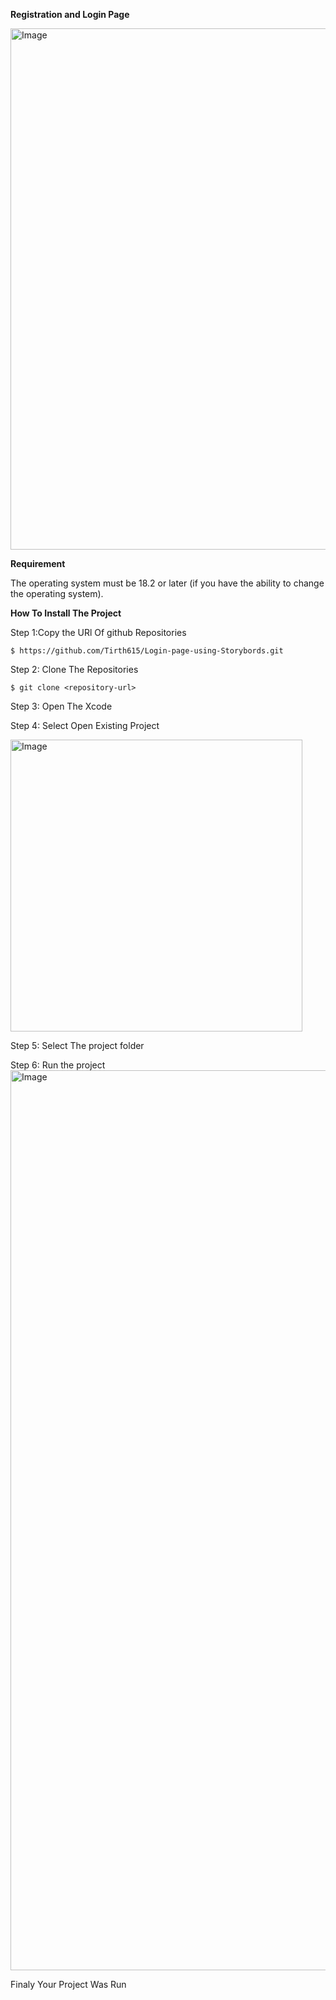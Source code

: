 **Registration and Login Page**


<img width="834" alt="Image" src="https://github.com/user-attachments/assets/6816d024-8443-412c-be0a-f6066a231aa8" />

**Requirement**

The operating system must be 18.2 or later (if you have the ability to change the operating system).



**How To  Install The Project**

Step 1:Copy the URl Of github Repositories

    $ https://github.com/Tirth615/Login-page-using-Storybords.git
    
Step 2: Clone The Repositories

    $ git clone <repository-url>
    
Step 3: Open The Xcode

Step 4: Select Open Existing Project

<img width="467" alt="Image" src="https://github.com/user-attachments/assets/bf70c885-bf69-4369-944a-282a0a37f3d6" />

Step 5: Select The project folder 


Step 6: Run the project
<img width="1440" alt="Image" src="https://github.com/user-attachments/assets/d17d47b1-0fbb-4372-8e74-28b165e97dca" />



Finaly Your Project Was Run
